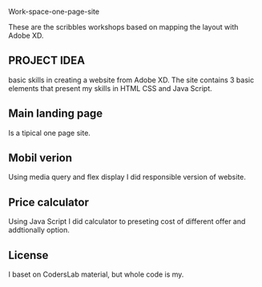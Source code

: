 Work-space-one-page-site

These are the scribbles workshops based on mapping the layout with Adobe XD.

## PROJECT IDEA

basic skills in creating a website from Adobe XD. The site contains 3 basic elements that present my skills in HTML CSS and Java Script.

## Main landing page

Is a tipical one page site.

## Mobil verion

Using media query and flex display I did responsible version of website.

## Price calculator

Using Java Script I did calculator to preseting cost of different offer and addtionally option.

## License

I baset on CodersLab material, but whole code is my.
